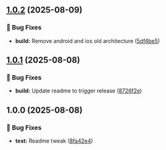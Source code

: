 ## [1.0.2](https://github.com/lumenlunae/react-native-ios-ogg-decoder/compare/v1.0.1...v1.0.2) (2025-08-09)

### 🐛 Bug Fixes

* **build:** Remove android and ios old architecture ([5df4be5](https://github.com/lumenlunae/react-native-ios-ogg-decoder/commit/5df4be5eac76330d18c0a095ba9445b984a18c00))

## [1.0.1](https://github.com/lumenlunae/react-native-ios-ogg-decoder/compare/v1.0.0...v1.0.1) (2025-08-08)

### 🐛 Bug Fixes

* **build:** Update readme to trigger release ([8726f2e](https://github.com/lumenlunae/react-native-ios-ogg-decoder/commit/8726f2edbb9d46908ab9173c72970a3751ddbd84))

## 1.0.0 (2025-08-08)

### 🐛 Bug Fixes

* **test:** Readme tweak ([8fa42e4](https://github.com/lumenlunae/react-native-ios-ogg-decoder/commit/8fa42e47a0dd0d81e2a51dae220af2737b2158bb))
